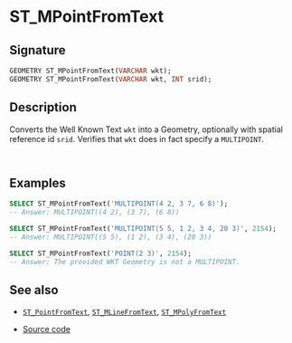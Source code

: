 # ST_MPointFromText

## Signature

```sql
GEOMETRY ST_MPointFromText(VARCHAR wkt);
GEOMETRY ST_MPointFromText(VARCHAR wkt, INT srid);
```

## Description

Converts the Well Known Text `wkt` into a Geometry, optionally with spatial reference id `srid`. 
Verifies that `wkt` does in fact specify a `MULTIPOINT`.

```{include} z-coord-warning.md
```

```{include} sfs-1-2-1.md
```

## Examples

```sql
SELECT ST_MPointFromText('MULTIPOINT(4 2, 3 7, 6 8)');
-- Answer: MULTIPOINT((4 2), (3 7), (6 8))
```

```sql
SELECT ST_MPointFromText('MULTIPOINT(5 5, 1 2, 3 4, 20 3)', 2154);
-- Answer: MULTIPOINT((5 5), (1 2), (3 4), (20 3))
```

```sql
SELECT ST_MPointFromText('POINT(2 3)', 2154);
-- Answer: The provided WKT Geometry is not a MULTIPOINT.
```

## See also

* [`ST_PointFromText`](../ST_PointFromText), [`ST_MLineFromText`](../ST_MLineFromText), [`ST_MPolyFromText`](../ST_MPolyFromText)

* <a href="https://github.com/orbisgis/h2gis/blob/master/h2gis-functions/src/main/java/org/h2gis/functions/spatial/convert/ST_MPointFromText.java" target="_blank">Source code</a>
